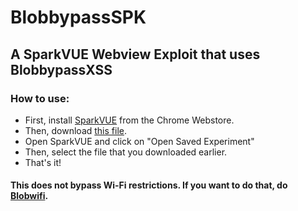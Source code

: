 # BlobbypassSPK
## A SparkVUE Webview Exploit that uses BlobbypassXSS

### How to use:
* First, install [SparkVUE](https://chromewebstore.google.com/detail/sparkvue/iimbdmgkimpbhimdjnmiffmeefbppijo?hl=en-US) from the Chrome Webstore.
* Then, download [this file](tinyurl.com/BIobbypassSPK-2).
* Open SparkVUE and click on "Open Saved Experiment"
* Then, select the file that you downloaded earlier.
* That's it!
  
#### This does not bypass Wi-Fi restrictions. If you want to do that, do [Blobwifi](https://biobby-boi.github.io/Blobwifi/).
